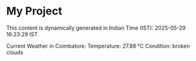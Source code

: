 # My Project

This content is dynamically generated in Indian Time (IST): 2025-05-29 16:23:29 IST


Current Weather in Coimbatore:
Temperature: 27.88 °C
Condition: broken clouds
